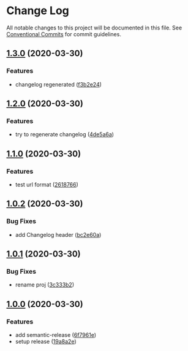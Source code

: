 
# Change Log

All notable changes to this project will be documented in this file.
See [Conventional Commits](https://conventionalcommits.org) for commit guidelines.


## [1.3.0](https://github.com/shimarulin/standard-pkg/compare/v1.2.0...v1.3.0) (2020-03-30)


### Features

* changelog regenerated ([f3b2e24](https://github.com/shimarulin/standard-pkg/commit-example/f3b2e2489cf545f72c33d1a7a92a159023a09e92))

## [1.2.0](https://github.com/shimarulin/standard-pkg/compare/v1.1.0...v1.2.0) (2020-03-30)


### Features

* try to regenerate changelog ([4de5a6a](https://github.com/shimarulin/standard-pkg/commit/4de5a6abd5a5abd74a60e8a31844ad381cb3ff70))



## [1.1.0](https://github.com/shimarulin/standard-pkg/compare/v1.0.2...v1.1.0) (2020-03-30)


### Features

* test url format ([2618766](https://github.com/shimarulin/standard-pkg/commit/26187667371cfcd69b6804ccaaeeb56f3b1e656e))



## [1.0.2](https://github.com/shimarulin/standard-pkg/compare/v1.0.1...v1.0.2) (2020-03-30)


### Bug Fixes

* add Changelog header ([bc2e60a](https://github.com/shimarulin/standard-pkg/commit/bc2e60aa92f547b911bc6eefa6bc3183ba677a26))



## [1.0.1](https://github.com/shimarulin/standard-pkg/compare/v1.0.0...v1.0.1) (2020-03-30)


### Bug Fixes

* rename proj ([3c333b2](https://github.com/shimarulin/standard-pkg/commit/3c333b21a713db24e006bab159e036eb0eaf30da))



## [1.0.0](https://github.com/shimarulin/standard-pkg/compare/6f7961e39571ca7c44c0034bd95ccea68ad57152...v1.0.0) (2020-03-30)


### Features

* add semantic-release ([6f7961e](https://github.com/shimarulin/standard-pkg/commit/6f7961e39571ca7c44c0034bd95ccea68ad57152))
* setup release ([19a8a2e](https://github.com/shimarulin/standard-pkg/commit/19a8a2ecbef733142e9418ece91b4661fed1ea60))
